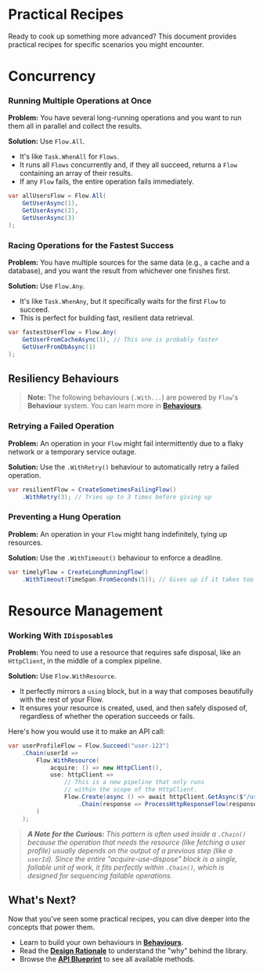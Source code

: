 # Practical Recipes

Ready to cook up something more advanced? This document provides practical recipes for specific scenarios you might encounter.

# Concurrency

### Running Multiple Operations at Once

**Problem:** You have several long-running operations and you want to run them all in parallel and collect the results.

**Solution:** Use `Flow.All`. 
* It's like `Task.WhenAll` for `Flows`. 
* It runs all `Flows` concurrently and, if they all succeed, returns a `Flow` containing an array of their results. 
* If any `Flow` fails, the entire operation fails immediately.

```csharp
var allUsersFlow = Flow.All(
    GetUserAsync(1),
    GetUserAsync(2),
    GetUserAsync(3)
);
```

### Racing Operations for the Fastest Success

**Problem:** You have multiple sources for the same data (e.g., a cache and a database), and you want the result from whichever one finishes first.

**Solution:** Use `Flow.Any`. 
* It's like `Task.WhenAny`, but it specifically waits for the first `Flow` to succeed. 
* This is perfect for building fast, resilient data retrieval.

```csharp
var fastestUserFlow = Flow.Any(
    GetUserFromCacheAsync(1), // This one is probably faster
    GetUserFromDbAsync(1)
);
```

## Resiliency Behaviours

> **Note:** The following behaviours (`.With...`) are powered by `Flow`'s **Behaviour** system. You can learn more in **[Behaviours](./Behaviours.md)**.

### Retrying a Failed Operation

**Problem:** An operation in your `Flow` might fail intermittently due to a flaky network or a temporary service outage.

**Solution:** Use the `.WithRetry()` behaviour to automatically retry a failed operation.

```csharp
var resilientFlow = CreateSometimesFailingFlow()
    .WithRetry(3); // Tries up to 3 times before giving up
```

### Preventing a Hung Operation

**Problem:** An operation in your `Flow` might hang indefinitely, tying up resources.

**Solution:** Use the `.WithTimeout()` behaviour to enforce a deadline.

```csharp
var timelyFlow = CreateLongRunningFlow()
    .WithTimeout(TimeSpan.FromSeconds(5)); // Gives up if it takes too long
```

# Resource Management

### Working With `IDisposable`s

**Problem:** You need to use a resource that requires safe disposal, like an `HttpClient`, in the middle of a complex pipeline.

**Solution:** Use `Flow.WithResource`. 
*  It perfectly mirrors a `using` block, but in a way that composes beautifully with the rest of your Flow.
* It ensures your resource is created, used, and then safely disposed of, regardless of whether the operation succeeds or fails.

Here's how you would use it to make an API call:

```csharp
var userProfileFlow = Flow.Succeed("user-123")
    .Chain(userId =>
        Flow.WithResource(
            acquire: () => new HttpClient(),
            use: httpClient =>
                // This is a new pipeline that only runs
                // within the scope of the HttpClient.
                Flow.Create(async () => await httpClient.GetAsync($"/users/{userId}"))
                    .Chain(response => ProcessHttpResponseFlow(response))
        )
    );
```

> _**A Note for the Curious:** This pattern is often used inside a `.Chain()` because the operation that needs the resource (like fetching a user profile) usually depends on the output of a previous step (like a `userId`).
> Since the entire "acquire-use-dispose" block is a single, failable unit of work, it fits perfectly within `.Chain()`, which is designed for sequencing failable operations._

## What's Next?

Now that you've seen some practical recipes, you can dive deeper into the concepts that power them.

*   Learn to build your own behaviours in **[Behaviours](./Behaviours.md)**.
*   Read the **[Design Rationale](./DesignRationale.md)** to understand the "why" behind the library.
*   Browse the **[API Blueprint](./ApiBlueprint.cs)** to see all available methods.
